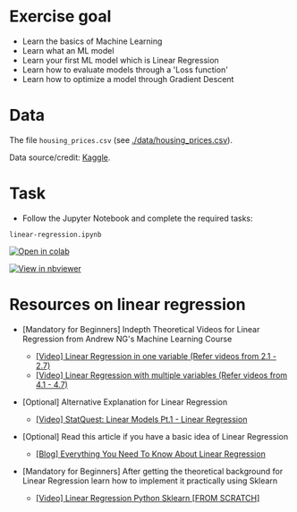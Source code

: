 # Exercise goal
- Learn the basics of Machine Learning
- Learn what an ML model
- Learn your first ML model which is Linear Regression
- Learn how to evaluate models through a 'Loss function'
- Learn how to optimize a model through Gradient Descent

# Data 

The file `housing_prices.csv` (see [./data/housing_prices.csv](https://raw.githubusercontent.com/gimseng/99-ML-Learning-Projects/master/002/data/housing_prices.csv)).

Data source/credit: [Kaggle](https://www.kaggle.com/c/house-prices-advanced-regression-techniques/data).

# Task
- Follow the Jupyter Notebook and complete the required tasks:


`linear-regression.ipynb`

[![Open in colab](https://colab.research.google.com/assets/colab-badge.svg)](https://colab.research.google.com/github/gimseng/99-ML-Learning-Projects/blob/master/002/exercise/linear_regression.ipynb)

[![View in nbviewer](https://github.com/jupyter/design/blob/master/logos/Badges/nbviewer_badge.svg)](https://nbviewer.jupyter.org/github/gimseng/99-ML-Learning-Projects/blob/master/002/exercise/linear_regression.ipynb)


# Resources on linear regression

- [Mandatory for Beginners] Indepth Theoretical Videos for Linear Regression from Andrew NG's Machine Learning Course
  - [[Video] Linear Regression in one variable (Refer videos from 2.1 - 2.7)](https://www.youtube.com/playlist?list=PLLssT5z_DsK-h9vYZkQkYNWcItqhlRJLN)
  - [[Video] Linear Regression with multiple variables (Refer videos from 4.1 - 4.7)](https://www.youtube.com/playlist?list=PLLssT5z_DsK-h9vYZkQkYNWcItqhlRJLN)
- [Optional] Alternative Explanation for Linear Regression
  - [[Video] StatQuest: Linear Models Pt.1 - Linear Regression](https://www.youtube.com/watch?v=nk2CQITm_eo)

- [Optional] Read this article if you have a basic idea of Linear Regression
  - [[Blog] Everything You Need To Know About Linear Regression](https://towardsdatascience.com/everything-you-need-to-know-about-linear-regression-b791e8f4bd7a)
- [Mandatory for Beginners] After getting the theoretical background for Linear Regression learn how to implement it practically using Sklearn
  - [[Video] Linear Regression Python Sklearn [FROM SCRATCH]](https://www.youtube.com/watch?v=b0L47BeklTE)
  

